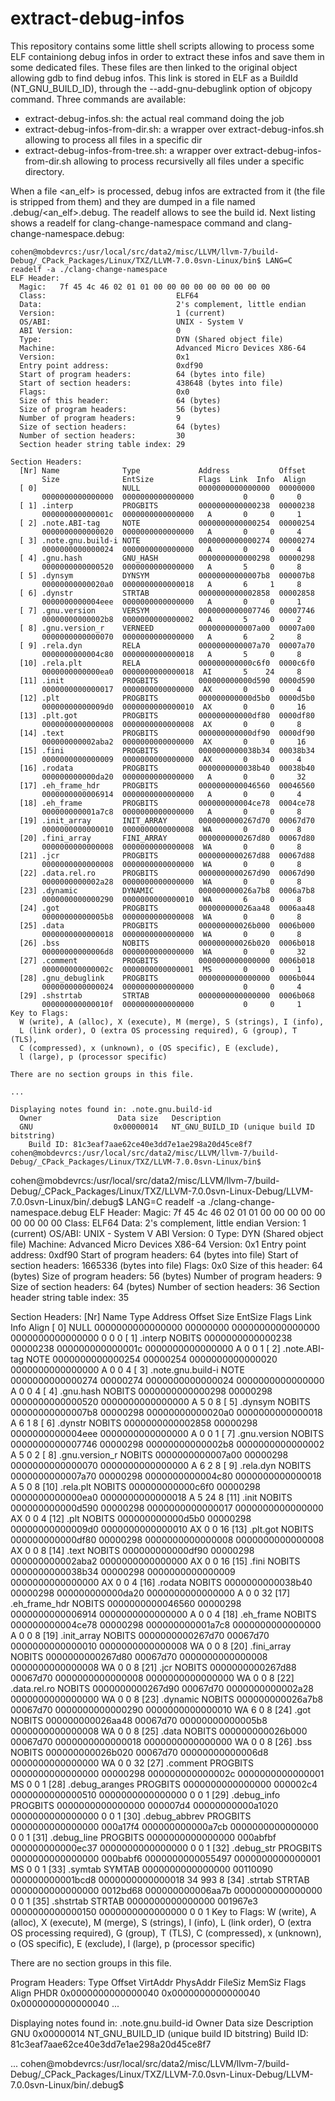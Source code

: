 # extract-debug-infos

This repository contains some little shell scripts allowing to process some ELF containiong debug infos in order to extract these infos and save them in some dedicated files. These files are then linked to the original object allowing gdb to find debug infos. This link is stored in ELF as a BuildId (NT_GNU_BUILD_ID), through the --add-gnu-debuglink option of objcopy command.
Three commands are available:
- extract-debug-infos.sh: the actual real command doing the job
- extract-debug-infos-from-dir.sh: a wrapper over extract-debug-infos.sh allowing to process all files in a specific dir
- extract-debug-infos-from-tree.sh: a wrapper over extract-debug-infos-from-dir.sh allowing to process recursivelly all files under a specific directory.

When a file <an_elf> is processed, debug infos are extracted from it (the file is stripped from them) and they are dumped in a file named .debug/<an_elf>.debug.
The readelf allows to see the build id. Next listing shows a readelf for clang-change-namespace command and clang-change-namespace.debug:

```
cohen@mobdevrcs:/usr/local/src/data2/misc/LLVM/llvm-7/build-Debug/_CPack_Packages/Linux/TXZ/LLVM-7.0.0svn-Linux/bin$ LANG=C readelf -a ./clang-change-namespace
ELF Header:
  Magic:   7f 45 4c 46 02 01 01 00 00 00 00 00 00 00 00 00 
  Class:                             ELF64
  Data:                              2's complement, little endian
  Version:                           1 (current)
  OS/ABI:                            UNIX - System V
  ABI Version:                       0
  Type:                              DYN (Shared object file)
  Machine:                           Advanced Micro Devices X86-64
  Version:                           0x1
  Entry point address:               0xdf90
  Start of program headers:          64 (bytes into file)
  Start of section headers:          438648 (bytes into file)
  Flags:                             0x0
  Size of this header:               64 (bytes)
  Size of program headers:           56 (bytes)
  Number of program headers:         9
  Size of section headers:           64 (bytes)
  Number of section headers:         30
  Section header string table index: 29

Section Headers:
  [Nr] Name              Type             Address           Offset
       Size              EntSize          Flags  Link  Info  Align
  [ 0]                   NULL             0000000000000000  00000000
       0000000000000000  0000000000000000           0     0     0
  [ 1] .interp           PROGBITS         0000000000000238  00000238
       000000000000001c  0000000000000000   A       0     0     1
  [ 2] .note.ABI-tag     NOTE             0000000000000254  00000254
       0000000000000020  0000000000000000   A       0     0     4
  [ 3] .note.gnu.build-i NOTE             0000000000000274  00000274
       0000000000000024  0000000000000000   A       0     0     4
  [ 4] .gnu.hash         GNU_HASH         0000000000000298  00000298
       0000000000000520  0000000000000000   A       5     0     8
  [ 5] .dynsym           DYNSYM           00000000000007b8  000007b8
       00000000000020a0  0000000000000018   A       6     1     8
  [ 6] .dynstr           STRTAB           0000000000002858  00002858
       0000000000004eee  0000000000000000   A       0     0     1
  [ 7] .gnu.version      VERSYM           0000000000007746  00007746
       00000000000002b8  0000000000000002   A       5     0     2
  [ 8] .gnu.version_r    VERNEED          0000000000007a00  00007a00
       0000000000000070  0000000000000000   A       6     2     8
  [ 9] .rela.dyn         RELA             0000000000007a70  00007a70
       0000000000004c80  0000000000000018   A       5     0     8
  [10] .rela.plt         RELA             000000000000c6f0  0000c6f0
       0000000000000ea0  0000000000000018  AI       5    24     8
  [11] .init             PROGBITS         000000000000d590  0000d590
       0000000000000017  0000000000000000  AX       0     0     4
  [12] .plt              PROGBITS         000000000000d5b0  0000d5b0
       00000000000009d0  0000000000000010  AX       0     0     16
  [13] .plt.got          PROGBITS         000000000000df80  0000df80
       0000000000000008  0000000000000008  AX       0     0     8
  [14] .text             PROGBITS         000000000000df90  0000df90
       000000000002aba2  0000000000000000  AX       0     0     16
  [15] .fini             PROGBITS         0000000000038b34  00038b34
       0000000000000009  0000000000000000  AX       0     0     4
  [16] .rodata           PROGBITS         0000000000038b40  00038b40
       000000000000da20  0000000000000000   A       0     0     32
  [17] .eh_frame_hdr     PROGBITS         0000000000046560  00046560
       0000000000006914  0000000000000000   A       0     0     4
  [18] .eh_frame         PROGBITS         000000000004ce78  0004ce78
       000000000001a7c8  0000000000000000   A       0     0     8
  [19] .init_array       INIT_ARRAY       0000000000267d70  00067d70
       0000000000000010  0000000000000008  WA       0     0     8
  [20] .fini_array       FINI_ARRAY       0000000000267d80  00067d80
       0000000000000008  0000000000000008  WA       0     0     8
  [21] .jcr              PROGBITS         0000000000267d88  00067d88
       0000000000000008  0000000000000000  WA       0     0     8
  [22] .data.rel.ro      PROGBITS         0000000000267d90  00067d90
       0000000000002a28  0000000000000000  WA       0     0     8
  [23] .dynamic          DYNAMIC          000000000026a7b8  0006a7b8
       0000000000000290  0000000000000010  WA       6     0     8
  [24] .got              PROGBITS         000000000026aa48  0006aa48
       00000000000005b8  0000000000000008  WA       0     0     8
  [25] .data             PROGBITS         000000000026b000  0006b000
       0000000000000018  0000000000000000  WA       0     0     8
  [26] .bss              NOBITS           000000000026b020  0006b018
       00000000000006d8  0000000000000000  WA       0     0     32
  [27] .comment          PROGBITS         0000000000000000  0006b018
       000000000000002c  0000000000000001  MS       0     0     1
  [28] .gnu_debuglink    PROGBITS         0000000000000000  0006b044
       0000000000000024  0000000000000000           0     0     4
  [29] .shstrtab         STRTAB           0000000000000000  0006b068
       000000000000010f  0000000000000000           0     0     1
Key to Flags:
  W (write), A (alloc), X (execute), M (merge), S (strings), I (info),
  L (link order), O (extra OS processing required), G (group), T (TLS),
  C (compressed), x (unknown), o (OS specific), E (exclude),
  l (large), p (processor specific)

There are no section groups in this file.

...

Displaying notes found in: .note.gnu.build-id
  Owner                 Data size	Description
  GNU                  0x00000014	NT_GNU_BUILD_ID (unique build ID bitstring)
    Build ID: 81c3eaf7aae62ce40e3dd7e1ae298a20d45ce8f7
cohen@mobdevrcs:/usr/local/src/data2/misc/LLVM/llvm-7/build-Debug/_CPack_Packages/Linux/TXZ/LLVM-7.0.0svn-Linux/bin$ 

```
cohen@mobdevrcs:/usr/local/src/data2/misc/LLVM/llvm-7/build-Debug/_CPack_Packages/Linux/TXZ/LLVM-7.0.0svn-Linux-Debug/LLVM-7.0.0svn-Linux/bin/.debug$ LANG=C readelf -a ./clang-change-namespace.debug 
ELF Header:
  Magic:   7f 45 4c 46 02 01 01 00 00 00 00 00 00 00 00 00 
  Class:                             ELF64
  Data:                              2's complement, little endian
  Version:                           1 (current)
  OS/ABI:                            UNIX - System V
  ABI Version:                       0
  Type:                              DYN (Shared object file)
  Machine:                           Advanced Micro Devices X86-64
  Version:                           0x1
  Entry point address:               0xdf90
  Start of program headers:          64 (bytes into file)
  Start of section headers:          1665336 (bytes into file)
  Flags:                             0x0
  Size of this header:               64 (bytes)
  Size of program headers:           56 (bytes)
  Number of program headers:         9
  Size of section headers:           64 (bytes)
  Number of section headers:         36
  Section header string table index: 35

Section Headers:
  [Nr] Name              Type             Address           Offset
       Size              EntSize          Flags  Link  Info  Align
  [ 0]                   NULL             0000000000000000  00000000
       0000000000000000  0000000000000000           0     0     0
  [ 1] .interp           NOBITS           0000000000000238  00000238
       000000000000001c  0000000000000000   A       0     0     1
  [ 2] .note.ABI-tag     NOTE             0000000000000254  00000254
       0000000000000020  0000000000000000   A       0     0     4
  [ 3] .note.gnu.build-i NOTE             0000000000000274  00000274
       0000000000000024  0000000000000000   A       0     0     4
  [ 4] .gnu.hash         NOBITS           0000000000000298  00000298
       0000000000000520  0000000000000000   A       5     0     8
  [ 5] .dynsym           NOBITS           00000000000007b8  00000298
       00000000000020a0  0000000000000018   A       6     1     8
  [ 6] .dynstr           NOBITS           0000000000002858  00000298
       0000000000004eee  0000000000000000   A       0     0     1
  [ 7] .gnu.version      NOBITS           0000000000007746  00000298
       00000000000002b8  0000000000000002   A       5     0     2
  [ 8] .gnu.version_r    NOBITS           0000000000007a00  00000298
       0000000000000070  0000000000000000   A       6     2     8
  [ 9] .rela.dyn         NOBITS           0000000000007a70  00000298
       0000000000004c80  0000000000000018   A       5     0     8
  [10] .rela.plt         NOBITS           000000000000c6f0  00000298
       0000000000000ea0  0000000000000018   A       5    24     8
  [11] .init             NOBITS           000000000000d590  00000298
       0000000000000017  0000000000000000  AX       0     0     4
  [12] .plt              NOBITS           000000000000d5b0  00000298
       00000000000009d0  0000000000000010  AX       0     0     16
  [13] .plt.got          NOBITS           000000000000df80  00000298
       0000000000000008  0000000000000008  AX       0     0     8
  [14] .text             NOBITS           000000000000df90  00000298
       000000000002aba2  0000000000000000  AX       0     0     16
  [15] .fini             NOBITS           0000000000038b34  00000298
       0000000000000009  0000000000000000  AX       0     0     4
  [16] .rodata           NOBITS           0000000000038b40  00000298
       000000000000da20  0000000000000000   A       0     0     32
  [17] .eh_frame_hdr     NOBITS           0000000000046560  00000298
       0000000000006914  0000000000000000   A       0     0     4
  [18] .eh_frame         NOBITS           000000000004ce78  00000298
       000000000001a7c8  0000000000000000   A       0     0     8
  [19] .init_array       NOBITS           0000000000267d70  00067d70
       0000000000000010  0000000000000008  WA       0     0     8
  [20] .fini_array       NOBITS           0000000000267d80  00067d70
       0000000000000008  0000000000000008  WA       0     0     8
  [21] .jcr              NOBITS           0000000000267d88  00067d70
       0000000000000008  0000000000000000  WA       0     0     8
  [22] .data.rel.ro      NOBITS           0000000000267d90  00067d70
       0000000000002a28  0000000000000000  WA       0     0     8
  [23] .dynamic          NOBITS           000000000026a7b8  00067d70
       0000000000000290  0000000000000010  WA       6     0     8
  [24] .got              NOBITS           000000000026aa48  00067d70
       00000000000005b8  0000000000000008  WA       0     0     8
  [25] .data             NOBITS           000000000026b000  00067d70
       0000000000000018  0000000000000000  WA       0     0     8
  [26] .bss              NOBITS           000000000026b020  00067d70
       00000000000006d8  0000000000000000  WA       0     0     32
  [27] .comment          PROGBITS         0000000000000000  00000298
       000000000000002c  0000000000000001  MS       0     0     1
  [28] .debug_aranges    PROGBITS         0000000000000000  000002c4
       0000000000000510  0000000000000000           0     0     1
  [29] .debug_info       PROGBITS         0000000000000000  000007d4
       00000000000a1020  0000000000000000           0     0     1
  [30] .debug_abbrev     PROGBITS         0000000000000000  000a17f4
       000000000000a7cb  0000000000000000           0     0     1
  [31] .debug_line       PROGBITS         0000000000000000  000abfbf
       000000000000ec37  0000000000000000           0     0     1
  [32] .debug_str        PROGBITS         0000000000000000  000babf6
       0000000000055497  0000000000000001  MS       0     0     1
  [33] .symtab           SYMTAB           0000000000000000  00110090
       000000000001bcd8  0000000000000018          34   993     8
  [34] .strtab           STRTAB           0000000000000000  0012bd68
       000000000006aa7b  0000000000000000           0     0     1
  [35] .shstrtab         STRTAB           0000000000000000  001967e3
       0000000000000150  0000000000000000           0     0     1
Key to Flags:
  W (write), A (alloc), X (execute), M (merge), S (strings), I (info),
  L (link order), O (extra OS processing required), G (group), T (TLS),
  C (compressed), x (unknown), o (OS specific), E (exclude),
  l (large), p (processor specific)

There are no section groups in this file.

Program Headers:
  Type           Offset             VirtAddr           PhysAddr
                 FileSiz            MemSiz              Flags  Align
  PHDR           0x0000000000000040 0x0000000000000040 0x0000000000000040
...

Displaying notes found in: .note.gnu.build-id
  Owner                 Data size	Description
  GNU                  0x00000014	NT_GNU_BUILD_ID (unique build ID bitstring)
    Build ID: 81c3eaf7aae62ce40e3dd7e1ae298a20d45ce8f7

...
cohen@mobdevrcs:/usr/local/src/data2/misc/LLVM/llvm-7/build-Debug/_CPack_Packages/Linux/TXZ/LLVM-7.0.0svn-Linux-Debug/LLVM-7.0.0svn-Linux/bin/.debug$     
```

